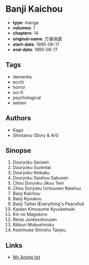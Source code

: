 # Banji Kaichou

-   **type**: manga
-   **volumes**: 1
-   **chapters**: 14
-   **original-name**: 万事快調
-   **start-date**: 1995-06-17
-   **end-date**: 1995-06-17

## Tags

-   dementia
-   ecchi
-   horror
-   sci-fi
-   psychological
-   seinen

## Authors

-   Kago
-   Shintarou (Story & Art)

## Sinopse

1. Douryoku Sensen
2. Douryoku Gurentai
3. Douryoku Keikaku
4. Douryoku Saishuu Sakusen
5. Chou Doryoku Jikuu Teni
6. Chou Doryoku Uchuusen Raishuu
7. Banji Kaichou
8. Banji Ryoukou
9. Banji Taihei (Everything's Peaceful)
10. Kaidan Kimusume Kyuuketsuki
11. Kin no Magokoro
12. Renai Junkesshousen
13. Bikkuri Mokushiroku
14. Koshinuke Shinshu Tanjou

## Links

-   [My Anime list](https://myanimelist.net/manga/34215/Banji_Kaichou)
